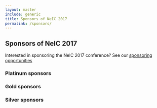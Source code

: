 ```yaml
---
layout: master
include: generic
title: Sponsors of NeIC 2017
permalink: /sponsors/
---
```


## Sponsors of NeIC 2017

Interested in sponsoring the NeIC 2017 conference? See our [sponsoring opportunities](sponsoring/)

### Platinum sponsors

### Gold sponsors

### Silver sponsors

